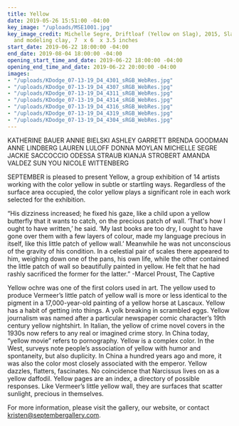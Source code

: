 ```yaml
---
title: Yellow
date: 2019-05-26 15:51:00 -04:00
key_image: "/uploads/MSE1001.jpg"
key_image_credit: Michelle Segre, Driftloaf (Yellow on Slag), 2015, Slag, bread, paint,
  and modeling clay, 7  x 6  x 3.5 inches
start_date: 2019-06-22 18:00:00 -04:00
end_date: 2019-08-04 18:00:00 -04:00
opening_start_time_and_date: 2019-06-22 18:00:00 -04:00
opening_end_time_and_date: 2019-06-22 20:00:00 -04:00
images:
- "/uploads/KDodge_07-13-19_D4_4301_sRGB_WebRes.jpg"
- "/uploads/KDodge_07-13-19_D4_4307_sRGB_WebRes.jpg"
- "/uploads/KDodge_07-13-19_D4_4311_sRGB_WebRes.jpg"
- "/uploads/KDodge_07-13-19_D4_4314_sRGB_WebRes.jpg"
- "/uploads/KDodge_07-13-19_D4_4316_sRGB_WebRes.jpg"
- "/uploads/KDodge_07-13-19_D4_4319_sRGB_WebRes.jpg"
- "/uploads/KDodge_07-13-19_D4_4304_sRGB_WebRes.jpg"
---
```


KATHERINE BAUER 
ANNIE BIELSKI
ASHLEY GARRETT
BRENDA GOODMAN
ANNE LINDBERG
LAUREN LULOFF
DONNA MOYLAN
MICHELLE SEGRE
JACKIE SACCOCCIO
ODESSA STRAUB
KIANJA STROBERT
AMANDA VALDEZ
SUN YOU
NICOLE WITTENBERG

SEPTEMBER is pleased to present Yellow, a group exhibition of 14 artists working with the color yellow in subtle or startling ways. Regardless of the surface area occupied, the color yellow plays a significant role in each work selected for the exhibition.

“His dizziness increased; he fixed his gaze, like a child upon a yellow butterfly that it wants to catch, on the precious patch of wall. ‘That's how I ought to have written,’ he said. ‘My last books are too dry, I ought to have gone over them with a few layers of colour, made my language precious in itself, like this little patch of yellow wall.’ Meanwhile he was not unconscious of the gravity of his condition. In a celestial pair of scales there appeared to him, weighing down one of the pans, his own life, while the other contained the little patch of wall so beautifully painted in yellow. He felt that he had rashly sacrificed the former for the latter.” -Marcel Proust, The Captive

Yellow ochre was one of the first colors used in art. The yellow used to produce Vermeer’s little patch of yellow wall is more or less identical to the pigment in a 17,000-year-old painting of a yellow horse at Lascaux. Yellow has a habit of getting into things. A yolk breaking in scrambled eggs. Yellow journalism was named after a particular newspaper comic character’s 19th century yellow nightshirt. In Italian, the yellow of crime novel covers in the 1930s now refers to any real or imagined crime story. In China today, “yellow movie” refers to pornography. Yellow is a complex color. In the West, surveys note people’s association of yellow with humor and spontaneity, but also duplicity. In China a hundred years ago and more, it was also the color most closely associated with the emperor. Yellow dazzles, flatters, fascinates. No coincidence that Narcissus lives on as a yellow daffodil. Yellow pages are an index, a directory of possible responses. Like Vermeer’s little yellow wall, they are surfaces that scatter sunlight, precious in themselves.

For more information, please visit the gallery, our website, or contact kristen@septembergallery.com.